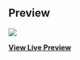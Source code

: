 


## Preview

![](https://github.com/danieljackson18/DLJ-PORTFOLIO/img/portfolio/portfoliopage.png)

**[View Live Preview](https://danieljackson18.github.io/DLJ-PORTFOLIO/)**

